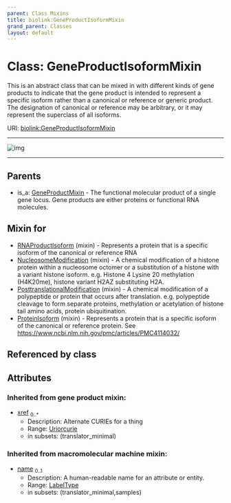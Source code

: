 ```yaml
---
parent: Class Mixins
title: biolink:GeneProductIsoformMixin
grand_parent: Classes
layout: default
---
```


# Class: GeneProductIsoformMixin


This is an abstract class that can be mixed in with different kinds of gene products to indicate that the gene product is intended to represent a specific isoform rather than a canonical or reference or generic product. The designation of canonical or reference may be arbitrary, or it may represent the superclass of all isoforms.

URI: [biolink:GeneProductIsoformMixin](https://w3id.org/biolink/vocab/GeneProductIsoformMixin)


---

![img](https://yuml.me/diagram/nofunky;dir:TB/class/[GeneProductMixin],[ProteinIsoform]uses%20-.-%3E[GeneProductIsoformMixin%7Csynonym(i):label_type%20%2A;xref(i):uriorcurie%20%2A;name(i):symbol_type%20%3F],[PosttranslationalModification]uses%20-.-%3E[GeneProductIsoformMixin],[NucleosomeModification]uses%20-.-%3E[GeneProductIsoformMixin],[RNAProductIsoform]uses%20-.-%3E[GeneProductIsoformMixin],[GeneProductMixin]%5E-[GeneProductIsoformMixin],[ProteinIsoform],[PosttranslationalModification],[NucleosomeModification],[RNAProductIsoform])

---


## Parents

 *  is_a: [GeneProductMixin](GeneProductMixin.md) - The functional molecular product of a single gene locus. Gene products are either proteins or functional RNA molecules.

## Mixin for

 * [RNAProductIsoform](RNAProductIsoform.md) (mixin)  - Represents a protein that is a specific isoform of the canonical or reference RNA
 * [NucleosomeModification](NucleosomeModification.md) (mixin)  - A chemical modification of a histone protein within a nucleosome octomer or a substitution of a histone with a variant histone isoform. e.g. Histone 4 Lysine 20 methylation (H4K20me), histone variant H2AZ substituting H2A.
 * [PosttranslationalModification](PosttranslationalModification.md) (mixin)  - A chemical modification of a polypeptide or protein that occurs after translation.  e.g. polypeptide cleavage to form separate proteins, methylation or acetylation of histone tail amino acids,  protein ubiquitination.
 * [ProteinIsoform](ProteinIsoform.md) (mixin)  - Represents a protein that is a specific isoform of the canonical or reference protein. See https://www.ncbi.nlm.nih.gov/pmc/articles/PMC4114032/

## Referenced by class


## Attributes


### Inherited from gene product mixin:

 * [xref](xref.md)  <sub>0..\*</sub>
     * Description: Alternate CURIEs for a thing
     * Range: [Uriorcurie](types/Uriorcurie.md)
     * in subsets: (translator_minimal)

### Inherited from macromolecular machine mixin:

 * [name](name.md)  <sub>0..1</sub>
     * Description: A human-readable name for an attribute or entity.
     * Range: [LabelType](types/LabelType.md)
     * in subsets: (translator_minimal,samples)
